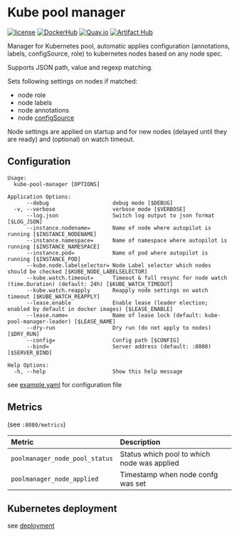 Kube pool manager
=================

[![license](https://img.shields.io/github/license/webdevops/kube-pool-manager.svg)](https://github.com/webdevops/kube-pool-manager/blob/master/LICENSE)
[![DockerHub](https://img.shields.io/badge/DockerHub-webdevops%2Fkube--pool--manager-blue)](https://hub.docker.com/r/webdevops/kube-pool-manager/)
[![Quay.io](https://img.shields.io/badge/Quay.io-webdevops%2Fkube--pool--manager-blue)](https://quay.io/repository/webdevops/kube-pool-manager)
[![Artifact Hub](https://img.shields.io/endpoint?url=https://artifacthub.io/badge/repository/kube-pool-manager)](https://artifacthub.io/packages/search?repo=kube-pool-manager)

Manager for Kubernetes pool, automatic applies configuration (annotations, labels, configSource, role) to kubernetes nodes based on any node spec.

Supports JSON path, value and regexp matching.

Sets following settings on nodes if matched:
- node role
- node labels
- node annotations
- node [configSource](https://kubernetes.io/docs/tasks/administer-cluster/reconfigure-kubelet/) 

Node settings are applied on startup and for new nodes (delayed until they are ready) and (optional) on watch timeout.

Configuration
-------------

```
Usage:
  kube-pool-manager [OPTIONS]

Application Options:
      --debug                    debug mode [$DEBUG]
  -v, --verbose                  verbose mode [$VERBOSE]
      --log.json                 Switch log output to json format [$LOG_JSON]
      --instance.nodename=       Name of node where autopilot is running [$INSTANCE_NODENAME]
      --instance.namespace=      Name of namespace where autopilot is running [$INSTANCE_NAMESPACE]
      --instance.pod=            Name of pod where autopilot is running [$INSTANCE_POD]
      --kube.node.labelselector= Node Label selector which nodes should be checked [$KUBE_NODE_LABELSELECTOR]
      --kube.watch.timeout=      Timeout & full resync for node watch (time.Duration) (default: 24h) [$KUBE_WATCH_TIMEOUT]
      --kube.watch.reapply       Reapply node settings on watch timeout [$KUBE_WATCH_REAPPLY]
      --lease.enable             Enable lease (leader election; enabled by default in docker images) [$LEASE_ENABLE]
      --lease.name=              Name of lease lock (default: kube-pool-manager-leader) [$LEASE_NAME]
      --dry-run                  Dry run (do not apply to nodes) [$DRY_RUN]
      --config=                  Config path [$CONFIG]
      --bind=                    Server address (default: :8080) [$SERVER_BIND]

Help Options:
  -h, --help                     Show this help message
```

see [example.yaml](/example.yaml) for configuration file

Metrics
-------

 (see `:8080/metrics`)

| Metric                         | Description                                     |
|:-------------------------------|:------------------------------------------------|
| `poolmanager_node_pool_status` | Status which pool to which node was applied     |
| `poolmanager_node_applied`     | Timestamp when node confg was set               |

Kubernetes deployment
---------------------

see [deployment](/deployment)
